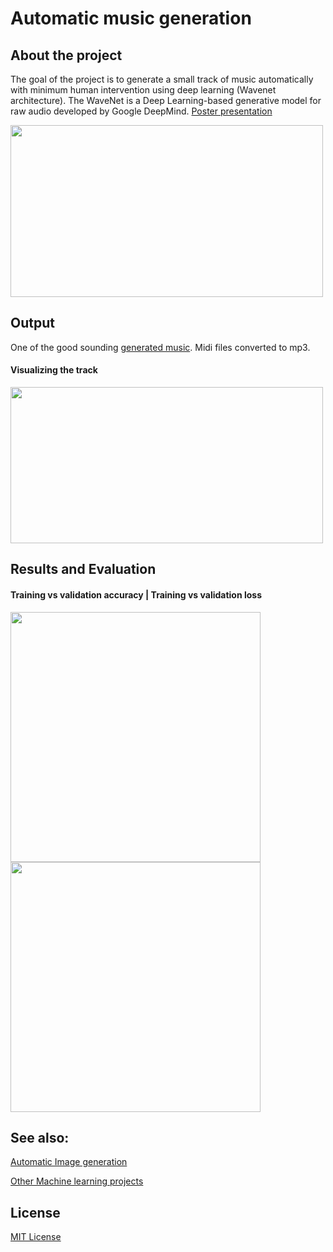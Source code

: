 # Automatic music generation

## About the project
The goal of the project is to generate a small track of music automatically with minimum human intervention using deep learning (Wavenet architecture). The 
WaveNet is a Deep Learning-based generative model for raw audio developed by Google DeepMind. [Poster presentation](https://github.com/karthiknagarajansundar/automatic-music-generation/blob/main/Docs/Poster.pdf)

<img src="https://github.com/karthiknagarajansundar/automatic-music-generation/blob/main/Images/musicGen.jpeg" width="500" height="275">

## Output
One of the good sounding [generated music](https://github.com/karthiknagarajansundar/automatic-music-generation/blob/main/Docs/music_.mp3). Midi files converted to mp3.
#### Visualizing the track
<img src="https://github.com/karthiknagarajansundar/automatic-music-generation/blob/main/Images/output.PNG" width="500" height="250">

## Results and Evaluation
#### Training vs validation accuracy | Training vs validation loss
<img src="https://github.com/karthiknagarajansundar/automatic-music-generation/blob/main/Images/acc.png" width="400" height="400"> <img src="https://github.com/karthiknagarajansundar/automatic-music-generation/blob/main/Images/loss.png" width="400" height="400">

## See also:
[Automatic Image generation](https://github.com/karthiknagarajansundar/image-generation-using-GAN)

[Other Machine learning projects](https://github.com/karthiknagarajansundar/Machine-Learning-projects)

## License
[MIT License](https://github.com/karthiknagarajansundar/image-generation-using-GAN/blob/main/LICENSE)
